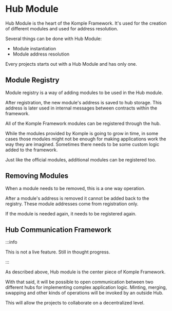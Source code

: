 # Hub Module

Hub Module is the heart of the Komple Framework. It's used for the creation of different modules and used for address resolution.

Several things can be done with Hub Module:

- Module instantiation
- Module address resolution

Every projects starts out with a Hub Module and has only one.

## Module Registry

Module registry is a way of adding modules to be used in the Hub module. 

After registration, the new module's address is saved to hub storage. This address is later used in internal messages between contracts within the framework.

All of the Komple Framework modules can be registered through the hub.

While the modules provided by Komple is going to grow in time, in some cases those modules might not be enough for making applications work the way they are imagined. Sometimes there needs to be some custom logic added to the framework.

Just like the official modules, additional modules can be registered too.

## Removing Modules

When a module needs to be removed, this is a one way operation. 

After a module's address is removed it cannot be added back to the registry. These module addresses come from registration only.

If the module is needed again, it needs to be registered again.

## Hub Communication Framework

:::info

This is not a live feature. Still in thought progress.

:::

As described above, Hub module is the center piece of Komple Framework. 

With that said, it will be possible to open communication between two different hubs for implementing complex application logic. Minting, merging, swapping and other kinds of operations will be invoked by an outside Hub. 

This will allow the projects to collaborate on a decentralized level.